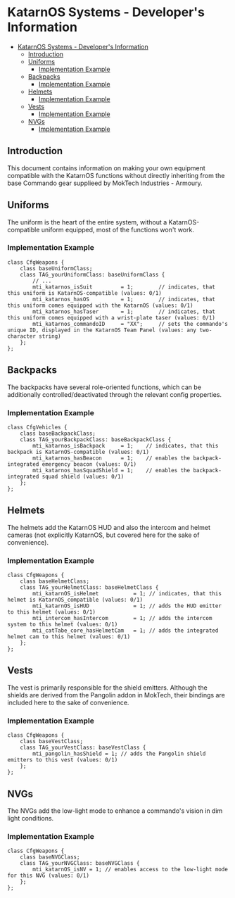# KatarnOS Systems - Developer's Information

- [KatarnOS Systems - Developer's Information](#katarnos-systems---developers-information)
  - [Introduction](#introduction)
  - [Uniforms](#uniforms)
    - [Implementation Example](#implementation-example)
  - [Backpacks](#backpacks)
    - [Implementation Example](#implementation-example-1)
  - [Helmets](#helmets)
    - [Implementation Example](#implementation-example-2)
  - [Vests](#vests)
    - [Implementation Example](#implementation-example-3)
  - [NVGs](#nvgs)
    - [Implementation Example](#implementation-example-4)

## Introduction

This document contains information on making your own equipment compatible with the KatarnOS functions without directly inheriting from the base Commando gear supplieed by MokTech Industries - Armoury.

## Uniforms

The uniform is the heart of the entire system, without a KatarnOS-compatible uniform equipped, most of the functions won't work.

### Implementation Example

```sqf
class CfgWeapons {
    class baseUniformClass;
    class TAG_yourUniformClass: baseUniformClass {
        // ...
        mti_katarnos_isSuit         = 1;        // indicates, that this uniform is KatarnOS-compatible (values: 0/1)
        mti_katarnos_hasOS          = 1;        // indicates, that this uniform comes equipped with the KatarnOS (values: 0/1)
        mti_katarnos_hasTaser       = 1;        // indicates, that this uniform comes equipped with a wrist-plate taser (values: 0/1)
        mti_katarnos_commandoID     = "XX";     // sets the commando's unique ID, displayed in the KatarnOS Team Panel (values: any two-character string)
    };
};
```

## Backpacks

The backpacks have several role-oriented functions, which can be additionally controlled/deactivated through the relevant config properties.

### Implementation Example

```sqf
class CfgVehicles {
    class baseBackpackClass;
    class TAG_yourBackpackClass: baseBackpackClass {
        mti_katarnos_isBackpack     = 1;    // indicates, that this backpack is KatarnOS-compatible (values: 0/1)
        mti_katarnos_hasBeacon      = 1;    // enables the backpack-integrated emergency beacon (values: 0/1)
        mti_katarnos_hasSquadShield = 1;    // enables the backpack-integrated squad shield (values: 0/1)
    };
};
```

## Helmets

The helmets add the KatarnOS HUD and also the intercom and helmet cameras (not explicitly KatarnOS, but covered here for the sake of convenience).

### Implementation Example

```sqf
class CfgWeapons {
    class baseHelmetClass;
    class TAG_yourHelmetClass: baseHelmetClass {
        mti_katarnOS_isHelmet           = 1; // indicates, that this helmet is KatarnOS_compatible (values: 0/1)
        mti_katarnOS_isHUD              = 1; // adds the HUD emitter to this helmet (values: 0/1)
        mti_intercom_hasIntercom        = 1; // adds the intercom system to this helmet (values: 0/1)
        mti_catTabe_core_hasHelmetCam   = 1; // adds the integrated helmet cam to this helmet (values: 0/1)
    };
};
```

## Vests

The vest is primarily responsible for the shield emitters. Although the shields are derived from the Pangolin addon in MokTech, their bindings are included here to the sake of convenience.

### Implementation Example

```sqf
class CfgWeapons {
    class baseVestClass;
    class TAG_yourVestClass: baseVestClass {
        mti_pangolin_hasShield = 1; // adds the Pangolin shield emitters to this vest (values: 0/1)
    };
};
```

## NVGs

The NVGs add the low-light mode to enhance a commando's vision in dim light conditions.

### Implementation Example

```sqf
class CfgWeapons {
    class baseNVGClass;
    class TAG_yourNVGClass: baseNVGClass {
        mti_katarnOS_isNV = 1; // enables access to the low-light mode for this NVG (values: 0/1)
    };
};
```
